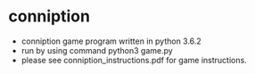 # conniption
- conniption game program written in python 3.6.2
- run by using command python3 game.py
- please see conniption_instructions.pdf for game instructions.
